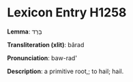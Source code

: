 # Lexicon Entry H1258

**Lemma**: בָּרַד

**Transliteration (xlit)**: bârad

**Pronunciation**: baw-rad'

**Description**:
a primitive root,; to hail; hail.
